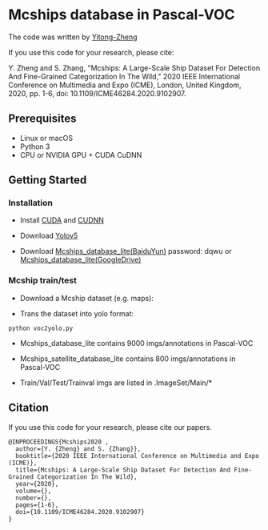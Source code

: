 
# Mcships database in Pascal-VOC


The code was written by [Yitong-Zheng](2016100530@mail.nwpu.edu.cn)

If you use this code for your research, please cite:

Y. Zheng and S. Zhang, "Mcships: A Large-Scale Ship Dataset For Detection And Fine-Grained Categorization In The Wild," 2020 IEEE International Conference on Multimedia and Expo (ICME), London, United Kingdom, 2020, pp. 1-6, doi: 10.1109/ICME46284.2020.9102907.


## Prerequisites
- Linux or macOS
- Python 3
- CPU or NVIDIA GPU + CUDA CuDNN

## Getting Started
### Installation

- Install [CUDA](https://developer.nvidia.com/zh-cn/cuda-downloads) and [CUDNN](https://developer.nvidia.com/rdp/cudnn-archive)

- Download [Yolov5](https://github.com/topics/yolov5)

- Download [Mcships_database_lite(BaiduYun)](https://pan.baidu.com/s/1rDeiCPX4EdRUvBl5jnWqDQ)  password: dqwu or
  [Mcships_database_lite(GoogleDrive)](https://drive.google.com/file/d/1udewXbHCS9WKM-MPpWqouUUGs6Vx5iWf/view?usp=sharing)

### Mcship train/test
- Download a Mcship dataset (e.g. maps):

- Trans the dataset into yolo format:
```
python voc2yolo.py
```
- Mcships_database_lite contains 9000 imgs/annotations in Pascal-VOC

- Mcships_satellite_database_lite contains 800 imgs/annotations in Pascal-VOC

- Train/Val/Test/Trainval imgs are listed in .ImageSet/Main/*

## Citation
If you use this code for your research, please cite our papers.
```
@INPROCEEDINGS{Mcships2020 ,
  author={Y. {Zheng} and S. {Zhang}},
  booktitle={2020 IEEE International Conference on Multimedia and Expo (ICME)}, 
  title={Mcships: A Large-Scale Ship Dataset For Detection And Fine-Grained Categorization In The Wild}, 
  year={2020},
  volume={},
  number={},
  pages={1-6},
  doi={10.1109/ICME46284.2020.9102907}
}

```
